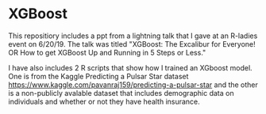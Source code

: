 # XGBoost

This repositiory includes a ppt from a lightning talk that I gave at an R-ladies event on 6/20/19. The talk was titled "XGBoost: The Excalibur for Everyone! OR How to get XGBoost Up and Running in 5 Steps or Less." 

I have also includes 2 R scripts that show how I trained an XGboost model. One is from the Kaggle Predicting a Pulsar Star dataset https://www.kaggle.com/pavanraj159/predicting-a-pulsar-star and the other is a non-publicly avalable dataset that includes demographic data on individuals and whether or not they have health insurance.



